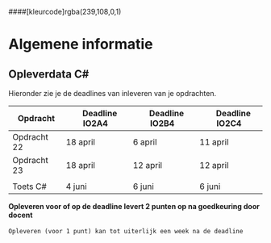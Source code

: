 ####[kleurcode]rgba(239,108,0,1)

# Algemene informatie



## Opleverdata C# 
Hieronder zie je de deadlines van inleveren van je opdrachten. 

|&nbsp;Opdracht         | &nbsp; &nbsp; Deadline **IO2A4**| &nbsp; &nbsp; Deadline **IO2B4**| &nbsp; &nbsp; Deadline **IO2C4**|
|---------------  |--------------- | --------- | -------|
| Opdracht 22 | 18 april | 6 april | 11 april |
| Opdracht 23 | 18 april | 12 april | 12 april |
|  |  |  |  |
| Toets C# | 4 juni | 6 juni | 6 juni |



__Opleveren voor of op de deadline levert 2 punten op na goedkeuring door docent__<br><br>
``Opleveren (voor 1 punt) kan tot uiterlijk een week na de deadline``


